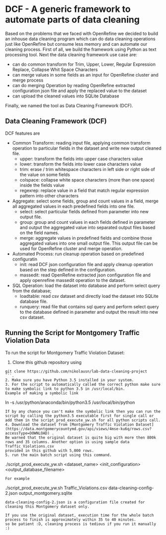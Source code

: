# DCF - A generic framework to automate parts of data cleaning
Based on the problems that we faced with OpenRefine we decided to build an inhouse data cleaning program which can do data cleaning operations just like OpenRefine but consume less memory and can automate our cleaning process. First of all, we build the framework using Python as text processing tool. Next the data cleaning framework use case are:
* can do common transform for Trim, Upper, Lower, Regular Expression Replace, Collapse Whit Space Characters
* can merge values in some fields as an input for OpenRefine cluster and merge process
* can do merging Operation by reading OpenRefine extracted configuration json file and apply the replaced value to the dataset
* can upload the cleaned values into SQLite Database

Finally, we named the tool as Data Cleaning Framework (DCF).

## Data Cleaning Framework (DCF) 
DCF features are
* Common Transform: reading input file, applying common transform operation to particular fields in the dataset and write new output cleaned file.
	* upper: transform the fields into upper case characters value
	* lower: transform the fields into lower case characters value
	* trim: erase / trim whitespace characters in left side or right side of the value on some fields
	* colspace: collapse white space characters (more than one space) inside the fields value
	* regexrep: replace value in a field that match regular expression pattern into other characters
* Aggregate: select some fields, group and count values in a field, merge all aggregated values in each predefined fields into one file.
	* select: select particular fields defined from parameter into new output file.
	* group: group and count values in each fields defined in parameter and output the aggregated value into separated output files based on the field names.
	* merge: aggregate values in predefined fields and combine those aggregated values into one small output file. This output file can be used for OpenRefine cluster and merge operation.
* Automated Process: run cleanup operation based on predefined configuratin
	* init: read DCF json configuration file and apply cleanup operation based on the step defined in the configuration.
	* massedit: read OpenRefine extracted json configuration file and apply openrefine massedit operation to the dataset.
* SQL Operation: load the dataset into database and perform select query from the database;
	* loadtable: read csv dataset and directly load the dataset into SQLite database file.
	* runquery: read file that contains sql query and perform select query to the database defined in parameter and output the result into new csv dataset.

## Running the Script for Montgomery Traffic Violation Data
To run the script for Montgomery Traffic Violation Dataset:

1. Clone this github repository using
```
git clone https://github.com/nikolausn/lab-data-cleaning-project
```.
2. Make sure you have Python 3.5 installed in your system. 
3. For the script to automatically called the correct python make sure to make symbolic link to python 3.5 in /usr/local/bin.
Example of making a symbolic link
```
ln -s /usr/python/anaconda/bin/python3.5 /usr/local/bin/python
```
If by any chance you can't make the symbolic link then you can run the script by calling the python3.5 executable first for single call or
add them in the script_prod_execute_yw.sh for all python scripts call.
4. Download the dataset from [Montgomery Traffic Violation Dataset](https://data.montgomerycountymd.gov/api/views/4mse-ku6q/rows.csv?accessType=DOWNLOAD) . 
Be warned that the original dataset is quite big with more then 800k rows and 35 columns. Another option is using sample data Traffic_Violations.csv 
provided in this github with 5,000 rows.
5. run the main batch script using this command.
```
./script_prod_execute_yw.sh <dataset_name> <init_configuration> <output_database_filename>
```
For example
```
./script_prod_execute_yw.sh Traffic_Violations.csv data-cleaning-config-2.json output_montgomery.sqlite
```
data-cleaning-config-2.json is a configuration file created for cleaning this Montgomery dataset only.

If you use the original dataset, execution time for the whole batch process to finish is approximately within 35 to 40 minutes.
so be patient :D, cleaning process is tedious if you run it manually :)

